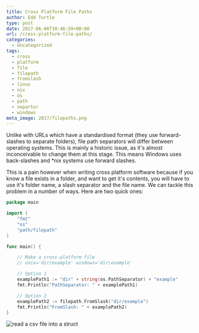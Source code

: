 ```yaml
---
title: Cross Platform File Paths
author: Edd Turtle
type: post
date: 2017-06-06T10:46:59+00:00
url: /cross-platform-file-paths/
categories:
  - Uncategorized
tags:
  - cross
  - platform
  - file
  - filepath
  - fromslash
  - linux
  - nix
  - os
  - path
  - separtor
  - windows
meta_image: 2017/filepaths.png
---
```

Unlike with URLs which have a standardised format (they use forward-slashes to separate folders), file path separators will differ between operating systems. This is mainly a historic issue, as it's almost inconceivable to change them at this stage. This means Windows uses back-slashes and *nix systems use forward slashes.

This is a pain however when writing cross platform software because if you know a file exists in a folder, and want to get it's contents, you will have to use it's folder name, a slash separator and the file name. We can tackle this problem in a number of ways. Here are two quick ones:

```go
package main

import (
	"fmt"
	"os"
	"path/filepath"
)

func main() {

	// Make a cross-platform file
	// unix='dir/example' windows='dir\example'

	// Option 1
	examplePath1 := "dir" + string(os.PathSeparator) + "example"
	fmt.Println("PathSeparator: " + examplePath1)

	// Option 2
	examplePath2 := filepath.FromSlash("dir/example")
	fmt.Println("FromSlash: " + examplePath2)
}
```

![read a csv file into a struct](/img/2017/filepaths.png)